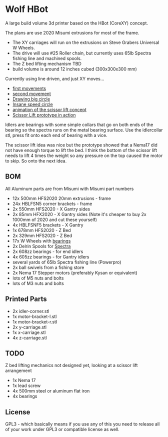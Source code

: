 Wolf HBot
============

A large build volume 3d printer based on the HBot (CoreXY) concept.

The plans are use 2020 Misumi extrusions for most of the frame.

* The XY carriages will run on the extrusions on Steve Grabers Universal W Wheels.
* The drive will use #25 Roller chain, but currently uses 65lb Spectra fishing line and machined spools.
* The Z bed lifting mechanism TBD
* build volume is around 12 inches cubed (300x300x300 mm)


Currently using line driven, and just XY moves...

* [first movements](http://youtu.be/cA50g_V9wbQ)
* [second movement](http://youtu.be/p5AFRTE33c4)
* [Drawing big circle](http://youtu.be/9L7iuisqjXY)
* [Insane speed circle](http://youtu.be/wYBltiACMb0)
* [animation of the scissor lift concept](http://blog.wolfman.com/files/scissor-lift.gif)
* [Scissor Lift prototype in action](http://youtu.be/5y0PBw3Y6yg)

Idlers are bearings with some simple collars that go on both ends
of the bearing so the spectra runs on the metal bearing surface.
Use the idlercollar stl, press fit onto each end of bearing with a vice.

The scissor lift idea was nice but the prototype showed that a Nema17 did
not have enough torque to lift the bed.  I think the bottom of the
scissor lift needs to lift 4 times the weight so any pressure on the
top caused the motor to skip. So onto the next idea.

BOM
---
All Aluminum parts are from Misumi with Misumi part numbers

* 12x 500mm HFS2020 20mm extrusions - frame
* 24x HBLFSN5 corner brackets - frame
* 2x  550mm HFS2020 - X Gantry sides
* 2x  85mm HFX2020 - X Gantry sides (Note it's cheaper to buy 2x 1000mm of 2020 and cut these yourself)
* 4x  HBLFSNF5 brackets - X Gantry
* 1x  678mm HFS2020 - Z Bed
* 2x  329mm HFS2020 - Z Bed
* 17x W Wheels with [bearings](http://3d.grabercars.com/?product=universal-w-delrin-roller-with-bearing)
* 2x  Delrin Spools for [Spectra](http://3d.grabercars.com/?product=filament-drive-reel-grooved-delrin-18mm-o-d)
* 2x  608zz bearings - for end idlers
* 4x  605zz bearings - for Gantry idlers
* several yards of 65lb Spectra fishing line (Powerpro)
* 2x ball swivels from a fishing store
* 2x Nema 17 Stepper motors (preferably Kysan or equivalent)
* lots of M5 nuts and bolts
* lots of M3 nuts and bolts

Printed Parts
-------------
* 2x idler-corner.stl
* 1x motor-bracket-l.stl
* 1x motor-bracket-r.stl
* 2x y-carriage.stl
* 1x x-carriage.stl
* 4x z-carriage.stl


TODO
----
Z bed lifting mechanics not designed yet, looking at a scissor lift arrangement

* 1x Nema 17
* 1x lead screw
* 4x 500mm steel or aluminum flat iron
* 4x bearings


License
-------
GPL3 - which basically means if you use any of this you need to release all of your work under GPL3 or compatible license as well.

